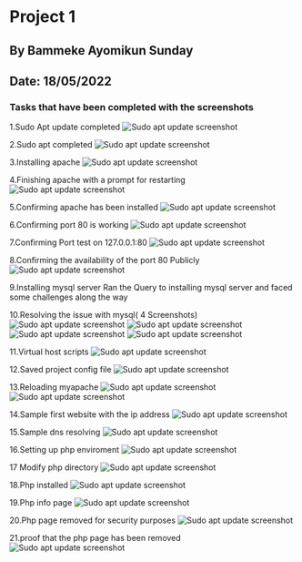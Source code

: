 # Project 1
## By Bammeke Ayomikun Sunday
## Date: 18/05/2022

### Tasks that have been completed with the screenshots 
1.Sudo Apt update completed 
![Sudo apt update screenshot](/images/Capture1sudoapt.PNG)

2.Sudo apt completed 
![Sudo apt update screenshot](/images/Capture2.PNG)

3.Installing apache 
![Sudo apt update screenshot](/images/Capture3.PNG)

4.Finishing apache with a prompt for restarting 
![Sudo apt update screenshot](/images/Capture4.PNG)

5.Confirming apache has been installed 
![Sudo apt update screenshot](/images/Capture5.PNG)

6.Confirming port 80 is working 
![Sudo apt update screenshot](/images/Capture6.PNG)

7.Confirming Port test on 127.0.0.1:80 
![Sudo apt update screenshot](/images/Capture7.PNG)

8.Confirming the availability of the port 80 Publicly 
![Sudo apt update screenshot](/images/Capture8.PNG)

9.Installing mysql server 
Ran the Query to installing mysql server and faced some challenges along the way 

10.Resolving the issue with mysql( 4 Screenshots) 
![Sudo apt update screenshot](/images/Capture11.PNG)
![Sudo apt update screenshot](/images/Capture12.PNG)
![Sudo apt update screenshot](/images/Capture13.PNG)
![Sudo apt update screenshot](/images/Capture15.PNG)

11.Virtual host scripts 
![Sudo apt update screenshot](/images/Capture18.PNG)

12.Saved project config file 
![Sudo apt update screenshot](/images/Capture20.PNG)

13.Reloading  myapache 
![Sudo apt update screenshot](/images/Capture21.PNG)
![Sudo apt update screenshot](/images/Capture22.PNG)

14.Sample first website with the ip address
![Sudo apt update screenshot](/images/Capture23.PNG)

15.Sample dns resolving 
![Sudo apt update screenshot](/images/Capture24.PNG)

16.Setting up php enviroment 
![Sudo apt update screenshot](/images/Capture24php.PNG)

17 Modify php directory 
![Sudo apt update screenshot](/images/Capture25.PNG)

18.Php installed 
![Sudo apt update screenshot](/images/Capture26.PNG)

19.Php info page 
![Sudo apt update screenshot](/images/Capture27.PNG)

20.Php page removed for security purposes 
![Sudo apt update screenshot](/images/Capture29.PNG)

21.proof that the php page has been removed
![Sudo apt update screenshot](/images/Capture28.PNG)



